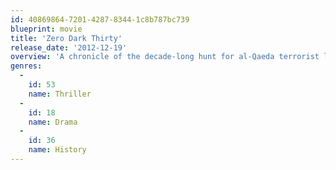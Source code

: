 ```yaml
---
id: 40869864-7201-4287-8344-1c8b787bc739
blueprint: movie
title: 'Zero Dark Thirty'
release_date: '2012-12-19'
overview: 'A chronicle of the decade-long hunt for al-Qaeda terrorist leader Osama bin Laden after the September 2001 attacks, and his death at the hands of the Navy S.E.A.L. Team 6 in May, 2011.'
genres:
  -
    id: 53
    name: Thriller
  -
    id: 18
    name: Drama
  -
    id: 36
    name: History
---
```

